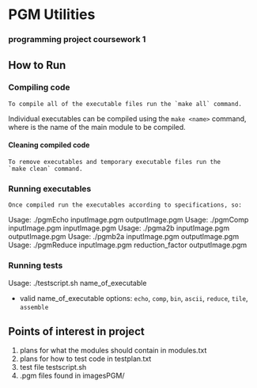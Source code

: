 # PGM Utilities
### programming project coursework 1
 
## How to Run
### Compiling code
    To compile all of the executable files run the `make all` command.
Individual executables can be compiled using the `make <name>` command,
where <name> is the name of the main module to be compiled.

#### Cleaning compiled code
    To remove executables and temporary executable files run the
    `make clean` command.

### Running executables
    Once compiled run the executables according to specifications, so:
Usage: ./pgmEcho inputImage.pgm outputImage.pgm
Usage: ./pgmComp inputImage.pgm inputImage.pgm
Usage: ./pgma2b inputImage.pgm outputImage.pgm
Usage: ./pgmb2a inputImage.pgm outputImage.pgm
Usage: ./pgmReduce inputImage.pgm reduction_factor outputImage.pgm

### Running tests
Usage: ./testscript.sh name_of_executable

- valid name_of_executable options:
    `echo`, `comp`, `bin`, `ascii`, `reduce`, `tile`, `assemble`


## Points of interest in project
1. plans for what the modules should contain in modules.txt
2. plans for how to test code in testplan.txt
3. test file testscript.sh
4. .pgm files found in imagesPGM/
